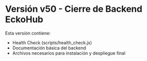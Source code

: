 # Versión v50 - Cierre de Backend EckoHub

Esta versión contiene:
- Health Check (scripts/health_check.js)
- Documentación básica del backend
- Archivos necesarios para instalación y despliegue final
